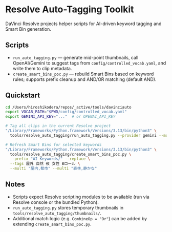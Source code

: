 # Resolve Auto-Tagging Toolkit

DaVinci Resolve projects helper scripts for AI-driven keyword tagging and Smart Bin generation.

## Scripts
- `run_auto_tagging.py` — generate mid-point thumbnails, call OpenAI/Gemini to suggest tags from `config/controlled_vocab.yaml`, and write them to clip metadata.
- `create_smart_bins_poc.py` — rebuild Smart Bins based on keyword rules; supports prefix cleanup and AND/OR matching (default AND).

## Quickstart
```bash
cd /Users/hiroshikodera/repos/_active/tools/davinciauto
export VOCAB_PATH="$PWD/config/controlled_vocab.yaml"
export GEMINI_API_KEY="..."  # or OPENAI_API_KEY

# Tag all clips in the current Resolve project
"/Library/Frameworks/Python.framework/Versions/3.13/bin/python3" \
  tools/resolve_auto_tagging/run_auto_tagging.py --provider gemini --model gemini-2.5-pro

# Refresh Smart Bins for selected keywords
"/Library/Frameworks/Python.framework/Versions/3.13/bin/python3" \
  tools/resolve_auto_tagging/create_smart_bins_poc.py \
  --prefix "AI Keywords/" --replace \
  --tags 屋外 自然 夜 女性 Bロール \
  --multi "屋内,都市" --multi "森林,静かな"
```

## Notes
- Scripts expect Resolve scripting modules to be available (run via Resolve console or the bundled Python).
- `run_auto_tagging.py` stores temporary thumbnails in `tools/resolve_auto_tagging/thumbnails/`.
- Additional match logic (e.g. `CombineOp = "Or"`) can be added by extending `create_smart_bins_poc.py`.
